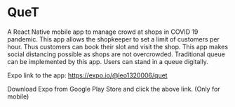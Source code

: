 # QueT
A React Native mobile app to manage crowd at shops in COVID 19 pandemic. This app allows the shopkeeper to set a limit of customers per hour. Thus customers can book their slot and visit the shop. This app makes social distancing possible as shops are not overcrowded. Traditional queue can be implemented by this app. Users can stand in a queue digitally.

Expo link to the app: https://expo.io/@leo1320006/quet

Download Expo from Google Play Store and click the above link. (Only for mobile)
